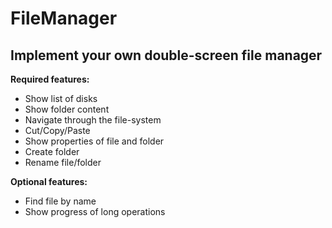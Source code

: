 # FileManager
## Implement your own double-screen file manager
**Required features:**
* Show list of disks
* Show folder content
* Navigate through the file-system
*	Cut/Copy/Paste
*	Show properties of file and folder
*	Create folder
*	Rename file/folder 

**Optional features:**
*	Find file by name
*	Show progress of long operations
